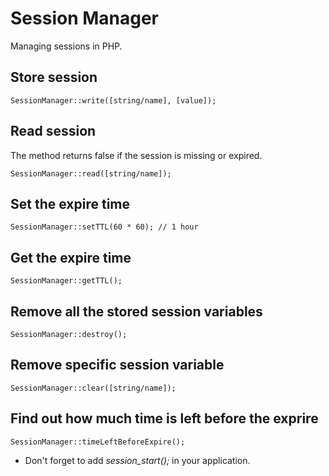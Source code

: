 # Session Manager
Managing sessions in PHP.

## Store session

    SessionManager::write([string/name], [value]);

## Read session
The method returns false if the session is missing or expired.

    SessionManager::read([string/name]);

## Set the expire time

    SessionManager::setTTL(60 * 60); // 1 hour

## Get the expire time

    SessionManager::getTTL();

## Remove all the stored session variables

    SessionManager::destroy();

## Remove specific session variable

    SessionManager::clear([string/name]);

## Find out how much time is left before the exprire

    SessionManager::timeLeftBeforeExpire();

* Don't forget to add *session_start();* in your application.